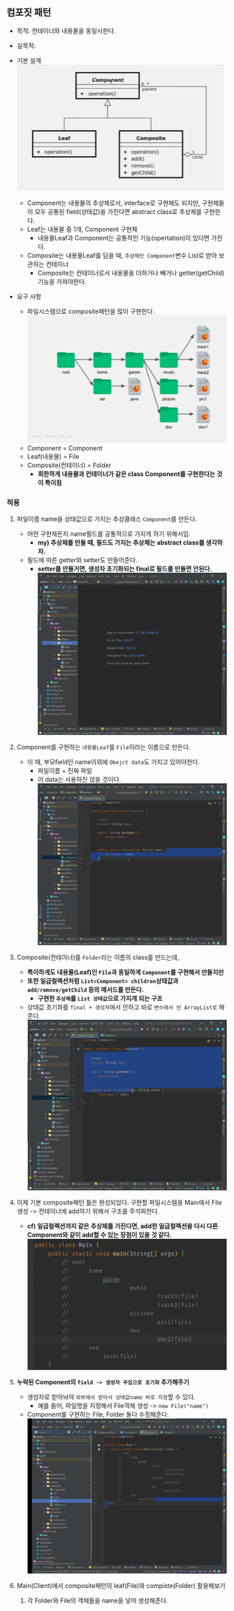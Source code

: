## 컴포짓 패턴

- 목적: 컨테이너와 내용물을 동일시한다.
- 실목적:


- 기본 설계
	![20220613202603](https://raw.githubusercontent.com/is2js/screenshots/main/20220613202603.png)
	- Component는 내용물의 추상체로서, interface로 구현해도 되지만, 구현체들이 모두 공통된 field(상태값)을 가진다면 abstract class로 추상체를 구현한다.
	- Leaf는 내용물 중 1개, Component 구현체
		- 내용물Leaf과 Component는 공통적인 기능(opertation)이 있다면 가진다.
	- Composite는 내용물Leaf를 담을 때, `추상체인 Component`변수 List로 받아 보관하는 컨테이너
		- Composite는 컨테이너로서 내용물을 더하거나 빼거나 getter(getChild) 기능을 가져야한다.

- 요구 사항
	- 파일시스템으로 composite패턴을 많이 구현한다.
	![20220613203003](https://raw.githubusercontent.com/is2js/screenshots/main/20220613203003.png)
	- Component = Component
	- Leaf(내용물) = File
	- Composite(컨테이너) = Folder
		- **희한하게 내용물과 컨테이너가 같은 class Component를 구현한다는 것이 특이점**

### 적용
1. 파일이름 name을 상태값으로 가지는 추상클래스 `Component`를 만든다.
	- 어떤 구현체든지 name필드를 공통적으로 가지게 하기 위해서임.
		- **my) 추상체를 만들 때, 필드도 가지는 추상체는 abstract class를 생각하자.**
	- 필드에 따른 getter와 setter도 만들어준다.
		- **setter를 만들거면, 생성자 초기화되는 final로 필드를 만들면 안된다.**
	![84e584c2-43b2-40f1-bc33-0f199eeef1f9](https://raw.githubusercontent.com/is2js/screenshots/main/84e584c2-43b2-40f1-bc33-0f199eeef1f9.gif)

2. Component를 구현하는 `내용물Leaf`를 `File`이라는 이름으로 만든다.
	- 이 때, 부모field인 name이외에 `Obejct data`도 가지고 있어야한다.
		- 파일이름 + 진짜 파일
		- 이 data는 사용하진 않을 것이다.
	![0284973e-a216-4d5c-9cbf-e9fc54df561a](https://raw.githubusercontent.com/is2js/screenshots/main/0284973e-a216-4d5c-9cbf-e9fc54df561a.gif)


3. Composite(컨테이너)를 `Folder`라는 이름의 class를 만드는데, 
	- **특이하게도 내용물(Leaf)인 `File`과 동일하게 `Component`를 구현해서 만들지만**
	- **또한 일급컬렉션처럼  `List<Component> children`상태값과 `add/remove/getChild` 등의 메서드를 만든다.**
		- **구현한 `추상체`를 `List 상태값`으로 가지게 되는 구조**
	- 상태값 초기화를 `final + 생성자`에서 안하고 바로 `변수에서 빈 ArrayList로` 해준다.
	![059cf476-344c-462a-907d-c5c82f2c2659](https://raw.githubusercontent.com/is2js/screenshots/main/059cf476-344c-462a-907d-c5c82f2c2659.gif)


4. 이제 기본 composite패턴 틀은 완성되었다. 구현할 파일시스템을 Main에서 File 생성 -> 컨테이너에 add하기 위해서 구조를 주석화한다.
	- **cf) 일급컬렉션까지 같은 추상체를 가진다면, add한 일급컬렉션을 다시 다른 Component와 같이 add할 수 있는 장점이 있을 것 같다.**
	![20220613205426](https://raw.githubusercontent.com/is2js/screenshots/main/20220613205426.png)

5. **누락된 Component의 `field -> 생성자 주입으로 초기화` 추가해주기**
	- 생성자로 받아놔야 `외부에서 받아서 상태값name 바로 지정`할 수 있다.
		- 예를 들어, 파일명을 지정해서 File객체 생성 -> `new File("name")`
	- Component를 구현하는 File, Folder 둘다 수정해준다.
	![78615ad8-5db9-4279-91d6-02f0c4bdfffb](https://raw.githubusercontent.com/is2js/screenshots/main/78615ad8-5db9-4279-91d6-02f0c4bdfffb.gif)


5. Main(Client)에서 composite패턴의 leaf(File)와 compiste(Folder) 활용해보기
	1. 각 Folder와 File의 객체들을 name을 넣어 생성해준다.
